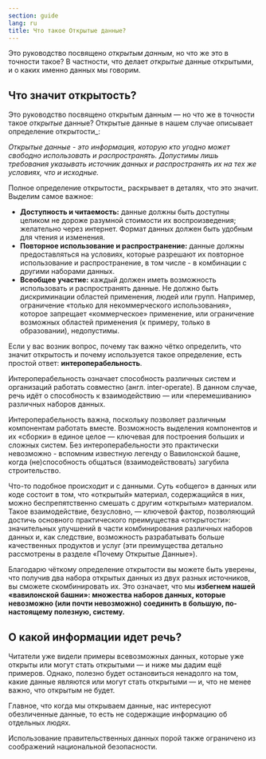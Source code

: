 ```yaml
---
section: guide
lang: ru
title: Что такое Открытые данные?
---
```


Это руководство посвящено *открытым данным*, но что же это в точности такое? В частности, что делает *открытые* данные открытыми, и о каких именно данных мы говорим.

## Что значит открытость?

Это руководство посвящено открытым данным — но что же в точности такое *открытые* данные? Открытые данные в нашем случае описывает определение открытости\_:

*Открытые данные - это информация, которую кто угодно может свободно использовать и распространять. Допустимы лишь требования указывать источник данных и распространять их на тех же условиях, что и исходные.*

Полное определение открытости\_ раскрывает в деталях, что это значит. Выделим самое важное:

-   **Доступность и читаемость:** данные должны быть доступны целиком не дороже разумной стоимости их воспроизведения; желательно через интернет. Формат данных должен быть удобным для чтения и изменения.
-   **Повторное использование и распространение:** данные должны предоставляться на условиях, которые разрешают их повторное использование и распространение, в том числе - в комбинации с другими наборами данных.
-   **Всеобщее участие:** каждый должен иметь возможность использовать и распространять данные. Не должно быть дискриминации областей применения, людей или групп. Например, ограничение «только для некоммерческого использования», которое запрещает «коммерческое» применение, или ограничение возможных областей применения (к примеру, только в образовании), недопустимы.

Если у вас возник вопрос, почему так важно чётко определить, что значит открытость и почему используется такое определение, есть простой ответ: **интероперабельность**.

Интероперабельность означает способность различных систем и организаций работать совместно (англ. inter-operate). В данном случае, речь идёт о способность к взаимодействию — или «перемешиванию» различных наборов данных.

Интероперабельность важна, поскольку позволяет различным компонентам работать вместе. Возможность выделения компонентов и их «сборки» в единое целое — ключевая для построения больших и сложных систем. Без интероперабельности это практически невозможно - вспомним известную легенду о Вавилонской башне, когда (не)способность общаться (взаимодействовать) загубила строительство.

Что-то подобное происходит и с данными. Суть «общего» в данных или коде состоит в том, что «открытый» материал, содержащийся в них, можно беспрепятственно смешать с другим «открытым» материалом. Такое взаимодействие, безусловно, — ключевой фактор, позволяющий достичь основного практического преимущества «открытости»: значительных улучшений в части комбинирования различных наборов данных и, как следствие, возможность разрабатывать больше качественных продуктов и услуг (эти преимущества детально рассмотрены в разделе «Почему Открытые Данные»).

Благодарю чёткому определение открытости вы можете быть уверены, что получив два набора открытых данных из двух разных источников, вы сможете скомбинировать их. Это означает, что мы **избегнем нашей «вавилонской башни»: множества наборов данных, которые невозможно (или почти невозможно) соединить в большую, по-настоящему полезную, систему.**

## О какой информации идет речь?

Читатели уже видели примеры всевозможных данных, которые уже открыты или могут стать открытыми — и ниже мы дадим ещё примеров. Однако, полезно будет остановиться ненадолго на том, какие данные являются или могут стать открытыми — и, что не менее важно, что открытым не будет.

Главное, что когда мы открываем данные, нас интересуют обезличенные данные, то есть не содержащие информацию об отдельных людях.

Использование правительственных данных порой также ограничено из соображений национальной безопасности.